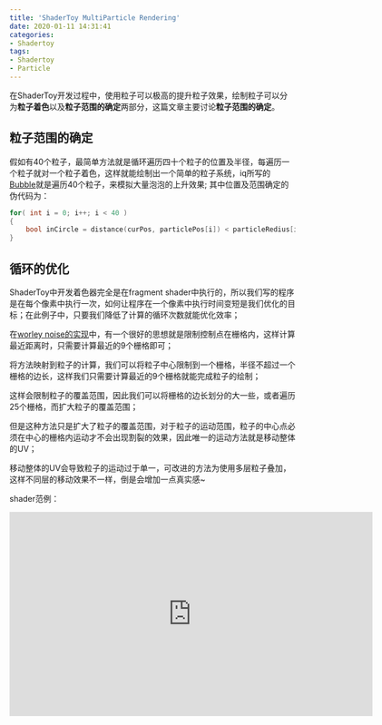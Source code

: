 ```yaml
---
title: 'ShaderToy MultiParticle Rendering'
date: 2020-01-11 14:31:41
categories:
- Shadertoy
tags: 
- Shadertoy
- Particle
---
```


在ShaderToy开发过程中，使用粒子可以极高的提升粒子效果，绘制粒子可以分为**粒子着色**以及**粒子范围的确定**两部分，这篇文章主要讨论**粒子范围的确定**。
<!--more-->

## 粒子范围的确定

假如有40个粒子，最简单方法就是循环遍历四十个粒子的位置及半径，每遍历一个粒子就对一个粒子着色，这样就能绘制出一个简单的粒子系统，iq所写的[Bubble](https://www.shadertoy.com/view/4dl3zn)就是遍历40个粒子，来模拟大量泡泡的上升效果;
其中位置及范围确定的伪代码为：

```c++
for( int i = 0; i++; i < 40 )
{
    bool inCircle = distance(curPos, particlePos[i]) < particleRedius[i];
}
```

## 循环的优化

ShaderToy中开发着色器完全是在fragment shader中执行的，所以我们写的程序是在每个像素中执行一次，如何让程序在一个像素中执行时间变短是我们优化的目标；在此例子中，只要我们降低了计算的循环次数就能优化效率；

在[worley noise的实现](https://zhuanlan.zhihu.com/p/94632440)中，有一个很好的思想就是限制控制点在栅格内，这样计算最近距离时，只需要计算最近的9个栅格即可；

将方法映射到粒子的计算，我们可以将粒子中心限制到一个栅格，半径不超过一个栅格的边长，这样我们只需要计算最近的9个栅格就能完成粒子的绘制；

这样会限制粒子的覆盖范围，因此我们可以将栅格的边长划分的大一些，或者遍历25个栅格，而扩大粒子的覆盖范围；

但是这种方法只是扩大了粒子的覆盖范围，对于粒子的运动范围，粒子的中心点必须在中心的栅格内运动才不会出现割裂的效果，因此唯一的运动方法就是移动整体的UV；

移动整体的UV会导致粒子的运动过于单一，可改进的方法为使用多层粒子叠加，这样不同层的移动效果不一样，倒是会增加一点真实感~

shader范例：
<iframe width="640" height="360" frameborder="0" src="https://www.shadertoy.com/embed/WtK3D1?gui=true&t=10&paused=true&muted=false" allowfullscreen></iframe>
